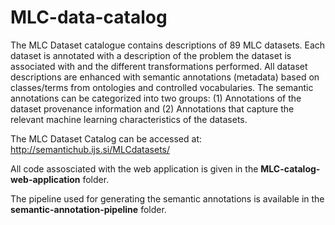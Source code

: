 # MLC-data-catalog

The MLC Dataset catalogue contains descriptions of 89 MLC datasets. Each dataset is annotated with a description of the problem the dataset is associated with and the different transformations performed. All dataset descriptions are enhanced with semantic annotations (metadata) based on classes/terms from ontologies and controlled vocabularies. The semantic annotations can be categorized into two groups: (1) Annotations of the dataset provenance information and (2) Annotations that capture the relevant machine learning characteristics of the datasets.


The MLC Dataset Catalog can be accessed at: http://semantichub.ijs.si/MLCdatasets/


All code assosciated with the web application is given in the <b>MLC-catalog-web-application</b> folder. 


The pipeline used for generating the semantic annotations is available in the <b>semantic-annotation-pipeline</b> folder. 
